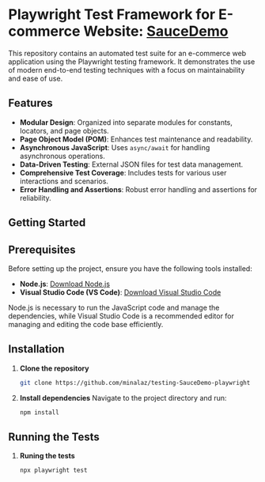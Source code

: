 # Playwright Test Framework for E-commerce Website: [SauceDemo](https://www.saucedemo.com/)

This repository contains an automated test suite for an e-commerce web application using the Playwright testing framework. It demonstrates the use of modern end-to-end testing techniques with a focus on maintainability and ease of use.

## Features

- **Modular Design**: Organized into separate modules for constants, locators, and page objects.
- **Page Object Model (POM)**: Enhances test maintenance and readability.
- **Asynchronous JavaScript**: Uses `async/await` for handling asynchronous operations.
- **Data-Driven Testing**: External JSON files for test data management.
- **Comprehensive Test Coverage**: Includes tests for various user interactions and scenarios.
- **Error Handling and Assertions**: Robust error handling and assertions for reliability.

## Getting Started

## Prerequisites

Before setting up the project, ensure you have the following tools installed:

- **Node.js**: [Download Node.js](https://nodejs.org/)
- **Visual Studio Code (VS Code)**: [Download Visual Studio Code](https://code.visualstudio.com/)

Node.js is necessary to run the JavaScript code and manage the dependencies, while Visual Studio Code is a recommended editor for managing and editing the code base efficiently.


## Installation

1. **Clone the repository**
   ```bash
   git clone https://github.com/minalaz/testing-SauceDemo-playwright

2. **Install dependencies**
   Navigate to the project directory and run:
   ```bash
   npm install
   
## Running the Tests
1. **Runing the tests**
   ```bash
   npx playwright test
   





   

